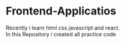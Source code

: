 # Frontend-Applicatios
Recently i learn html css javascript and react.
<br>
In this Repository i created all practice code
